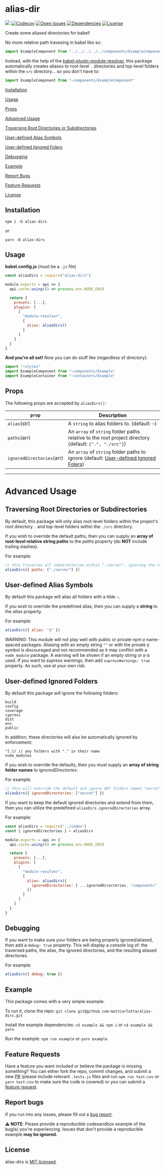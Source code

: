 # alias-dir

<img src="https://img.shields.io/github/package-json/v/mattcarlotta/alias-dirs?style=for-the-badge"></img> [![Codecov](https://img.shields.io/codecov/c/github/mattcarlotta/alias-dirs?style=for-the-badge)](https://codecov.io/gh/mattcarlotta/alias-dirs) [![Open Issues](https://img.shields.io/github/issues-raw/mattcarlotta/alias-dirs?style=for-the-badge)](https://github.com/mattcarlotta/alias-dirs/issues) [![Dependencies](https://img.shields.io/david/mattcarlotta/alias-dirs.svg?style=for-the-badge)](https://david-dm.org/mattcarlotta/alias-dirs) [![License](https://img.shields.io/github/license/mattcarlotta/alias-dirs?style=for-the-badge)](https://github.com/mattcarlotta/alias-dirs/blob/master/LICENSE)

Create some aliased directories for babel!

No more relative path travesing in babel like so:

```js
import ExampleComponent from "../../../../../components/ExampleComponent"
```

Instead, with the help of the <a href="https://github.com/tleunen/babel-plugin-module-resolver#readme">babel-plugin-module-resolver</a>, this package automatically creates aliases to root-level `.` directories and top-level folders within the `src` directory... so you don't have to:

```js
import ExampleComponent from "~components/ExampleComponent"
```

[Installation](#installation)

[Usage](#usage)

[Props](#props)

[Advanced Usage](#advanced-usage)

[Traversing Root Directories or Subdirectories](#traversing-root-directories-or-subdirectories)

[User-defined Alias Symbols](#user-defined-alias-symbols)

[User-defined Ignored Folers](#user-defined-ignored-folers)

[Debugging](#debugging)

[Example](#example)

[Report Bugs](#report-bugs)

[Feature Requests](#feature-requests)

[License](#license)

## Installation

```
npm i -D alias-dirs
```

or

```
yarn -D alias-dirs
```

## Usage

**babel.config.js** (must be a `.js` file)
```js
const aliasDirs = require("alias-dirs")

module.exports = api => {
  api.cache.using(() => process.env.NODE_ENV)

  return {
    presets: [...],
    plugins: [
      [
        "module-resolver",
        {
          alias: aliasDirs()
        }
      ]
    ]
  }
}
```


**And you're all set!** Now you can do stuff like (regardless of directory):

```js
import "~styles"
import ExampleComponent from "~components/Example" 
import ExampleContainer from "~containers/Example"
```

## Props

The following props are accepted by `aliasDirs()`:

| `prop`                    | Description                                                                                                           |
| ------------------------- | --------------------------------------------------------------------------------------------------------------------- |
| `alias`(str)              | A `string` to alias folders to. (default: `~`)                                                                        |
| `paths`(arr)              | An `array` of `string` folder paths relative to the root project directory (default: `[".", "./src"]`)                |
| `ignoredDirectories`(arr) | An `array` of `string` folder paths to ignore (default: [User-defined Ignored Folers](#user-defined-ignored-folders)) |
---

# Advanced Usage


## Traversing Root Directories or Subdirectories

By default, this package will only alias root-level folders within the project's root directory `.` and top-level folders within the `./src` directory. 

If you wish to override the default paths, then you can supply an **array of root-level relative string paths** to the *paths* property (do **NOT** include trailing slashes).

For example:
```js
// this traverses all subdirectories within "./server", ignoring the root "." and "./src" directories
aliasDirs({ paths: ["./server"] })
```

## User-defined Alias Symbols

By default this package will alias all folders with a tilde `~`.

If you wish to override the predefined alias, then you can supply a **string** to the *alias* property.

For example:
```js
aliasDirs({ alias: "$" })
```

*WARNING*: This module will not play well with public or private npm `@` name-spaced packages. Aliasing with an empty string `""` or with the private `@` symbol is discouraged and not recommended as it may conflict with a `node_module` package. A warning will be shown if an empty string or `@` is used. If you want to supress warnings, then add `supressWarnings: true` property. As such, use at your own risk.

## User-defined Ignored Folders

By default this package will ignore the following folders:
```
build
config
coverage
cypress
dist
env
public
```

In addition, these directories will also be automatically ignored by enforcement:
```
^[.]/ // any folders with "." in their name
node_modules
```

If you wish to override the defaults, then you must supply an **array of string folder names** to *ignoredDirectories*:

For example:
```js
// this will override the default and ignore ANY folders named "secret"
aliasDirs({ ignoredDirectories: ["secret"] })
```

If you want to keep the default ignored directories and extend from them, then you can utilize the predefined `aliasDirs.ignoredDirectories` array.

For example:
```js
const aliasDirs = require("../index")
const { ignoredDirectories } = aliasDirs

module.exports = api => {
  api.cache.using(() => process.env.NODE_ENV)

  return {
    presets: [...],
    plugins: [
      [
        "module-resolver",
        {
          alias: aliasDirs({
            ignoredDirectories: [ ...ignoredDirectories, "components" ]
          })
        }
      ]
    ]
  }
}
```

## Debugging

If you want to make sure your folders are being properly ignored/aliased, then add a `debug: true` property. This will display a console log of: the traversed paths, the alias, the ignored directories, and the resulting aliased directories.

For example:
```js
aliasDirs({ debug: true })
```


## Example

This package comes with a very simple example.

To run it, clone the repo:
`git clone git@github.com:mattcarlotta/alias-dirs.git`

Install the example dependencies:
`cd example && npm i` or `cd example && yarn`

Run the example:
`npm run example` or `yarn example`

## Feature Requests

Have a feature you want included or believe the package is missing something? You can either fork the repo, commit changes, and submit a new  <a href="https://github.com/mattcarlotta/alias-dirs/pulls">PR</a> (please include relevant `.tests.js` files and run `npm run test:cov` or `yarn test:cov` to make sure the code is covered) or you can submit a <a href="https://github.com/mattcarlotta/alias-dirs/issues">feature request</a>. 


## Report bugs

If you run into any issues, please fill out a <a href="https://github.com/mattcarlotta/alias-dirs/issues">bug report</a>. 

**⚠️ NOTE**: Please provide a reproducible codesandbox example of the bug(s) you're experiencing. Issues that don't provide a reproducible example **may be ignored.**

## License

alias-dirs is [MIT licensed](LICENSE).

